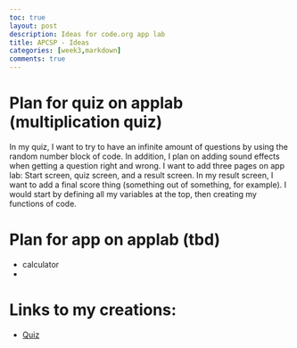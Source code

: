 ```yaml
---
toc: true
layout: post
description: Ideas for code.org app lab
title: APCSP - Ideas
categories: [week3,markdown]
comments: true
---
```

# Plan for quiz on applab (multiplication quiz)
In my quiz, I want to try to have an infinite amount of questions by using the random number block of code. In addition, I plan on adding sound effects when getting a question right and wrong. I want to add three pages on app lab: Start screen, quiz screen, and a result screen. In my result screen, I want to add a final score thing (something out of something, for example). I would start by defining all my variables at the top, then creating my functions of code.

# Plan for app on applab (tbd)
- calculator 
- 

# Links to my creations:
 - [Quiz](https://studio.code.org/projects/applab/4JGPc1XtWCjP1xopwrNhPq_A08gSI9gAIkuXkaYSa20)